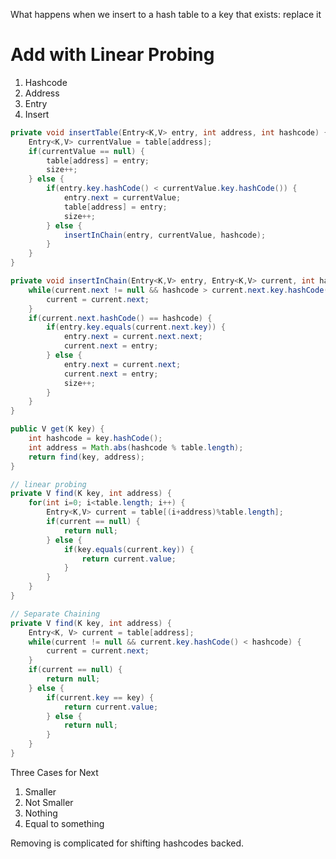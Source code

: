 What happens when we insert to a hash table to a key that exists: replace it

# Add with Linear Probing 
1. Hashcode
2. Address
3. Entry
4. Insert

```java
private void insertTable(Entry<K,V> entry, int address, int hashcode) {
	Entry<K,V> currentValue = table[address];
	if(currentValue == null) {
		table[address] = entry;
		size++;
	} else {
		if(entry.key.hashCode() < currentValue.key.hashCode()) {
			entry.next = currentValue;
			table[address] = entry;
			size++;
		} else {
			insertInChain(entry, currentValue, hashcode);
		}
	}
}

private void insertInChain(Entry<K,V> entry, Entry<K,V> current, int hashcode) {
	while(current.next != null && hashcode > current.next.key.hashCode()) {
		current = current.next;
	}
	if(current.next.hashCode() == hashcode) {
		if(entry.key.equals(current.next.key)) {
			entry.next = current.next.next;
			current.next = entry;
		} else {
			entry.next = current.next;
			current.next = entry;
			size++;
		}
	}
}

public V get(K key) {
	int hashcode = key.hashCode();
	int address = Math.abs(hashcode % table.length);
	return find(key, address);
}

// linear probing
private V find(K key, int address) {
	for(int i=0; i<table.length; i++) {
		Entry<K,V> current = table[(i+address)%table.length];
		if(current == null) {
			return null;
		} else {
			if(key.equals(current.key)) {
				return current.value;
			}
		}
	}
} 

// Separate Chaining
private V find(K key, int address) {
	Entry<K, V> current = table[address];
	while(current != null && current.key.hashCode() < hashcode) {
		current = current.next;
	}
	if(current == null) {
		return null;
	} else {
		if(current.key == key) {
			return current.value;
		} else {
			return null;
		}
	}
} 
```

Three Cases for Next
1. Smaller
2. Not Smaller
3. Nothing
4. Equal to something

Removing is complicated for shifting hashcodes backed.
